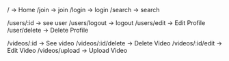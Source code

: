 
/ -> Home
/join -> join
/login -> login
/search -> search

/users/:id -> see user
/users/logout -> logout
/users/edit -> Edit Profile
/user/delete -> Delete Profile

/videos/:id -> See video
/videos/:id/delete -> Delete Video
/videos/:id/edit -> Edit Video
/videos/upload -> Upload Video